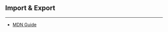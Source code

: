 ## Import & Export


---
* [MDN Guide](https://developer.mozilla.org/en-US/docs/web/javascript/reference/statements/export)